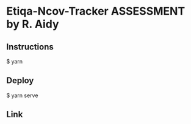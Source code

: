 # Etiqa-Ncov-Tracker ASSESSMENT by R. Aidy
## Instructions
$ yarn 

## Deploy
$ yarn serve

## Link
